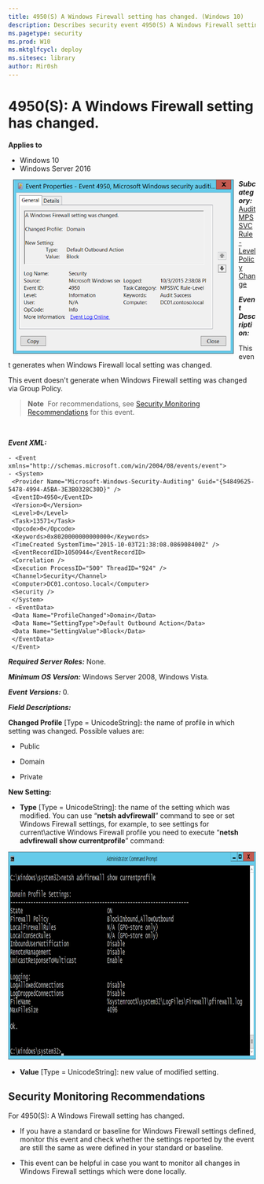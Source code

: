 ```yaml
---
title: 4950(S) A Windows Firewall setting has changed. (Windows 10)
description: Describes security event 4950(S) A Windows Firewall setting has changed.
ms.pagetype: security
ms.prod: W10
ms.mktglfcycl: deploy
ms.sitesec: library
author: Mir0sh
---
```


# 4950(S): A Windows Firewall setting has changed.

**Applies to**
-   Windows 10
-   Windows Server 2016


<img src="images/event-4950.png" alt="Event 4950 illustration" width="449" height="354" hspace="10" align="left" />

***Subcategory:***&nbsp;[Audit MPSSVC Rule-Level Policy Change](audit-mpssvc-rule-level-policy-change.md)

***Event Description:***

This event generates when Windows Firewall local setting was changed.

This event doesn't generate when Windows Firewall setting was changed via Group Policy.

> **Note**&nbsp;&nbsp;For recommendations, see [Security Monitoring Recommendations](#security-monitoring-recommendations) for this event.

<br clear="all">

***Event XML:***
```
- <Event xmlns="http://schemas.microsoft.com/win/2004/08/events/event">
- <System>
 <Provider Name="Microsoft-Windows-Security-Auditing" Guid="{54849625-5478-4994-A5BA-3E3B0328C30D}" /> 
 <EventID>4950</EventID> 
 <Version>0</Version> 
 <Level>0</Level> 
 <Task>13571</Task> 
 <Opcode>0</Opcode> 
 <Keywords>0x8020000000000000</Keywords> 
 <TimeCreated SystemTime="2015-10-03T21:38:08.086908400Z" /> 
 <EventRecordID>1050944</EventRecordID> 
 <Correlation /> 
 <Execution ProcessID="500" ThreadID="924" /> 
 <Channel>Security</Channel> 
 <Computer>DC01.contoso.local</Computer> 
 <Security /> 
 </System>
- <EventData>
 <Data Name="ProfileChanged">Domain</Data> 
 <Data Name="SettingType">Default Outbound Action</Data> 
 <Data Name="SettingValue">Block</Data> 
 </EventData>
 </Event>

```

***Required Server Roles:*** None.

***Minimum OS Version:*** Windows Server 2008, Windows Vista.

***Event Versions:*** 0.

***Field Descriptions:***

**Changed Profile** \[Type = UnicodeString\]**:** the name of profile in which setting was changed. Possible values are:

-   Public

-   Domain

-   Private

**New Setting:**

-   **Type** \[Type = UnicodeString\]: the name of the setting which was modified. You can use “**netsh advfirewall**” command to see or set Windows Firewall settings, for example, to see settings for current\\active Windows Firewall profile you need to execute “**netsh advfirewall show currentprofile**” command:

<img src="images/netsh-advfirewall-command.png" alt="Netsh advfirewall command illustration" width="951" height="422" />

-   **Value** \[Type = UnicodeString\]: new value of modified setting.

## Security Monitoring Recommendations

For 4950(S): A Windows Firewall setting has changed.

-   If you have a standard or baseline for Windows Firewall settings defined, monitor this event and check whether the settings reported by the event are still the same as were defined in your standard or baseline.

-   This event can be helpful in case you want to monitor all changes in Windows Firewall settings which were done locally.

